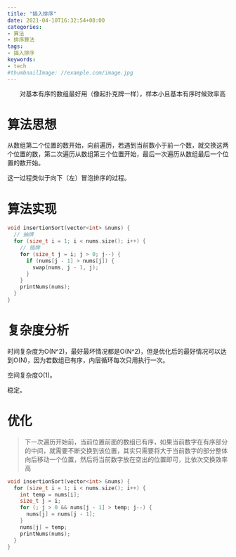 ```yaml
---
title: "插入排序"
date: 2021-04-10T16:32:54+08:00
categories:
- 算法
- 排序算法
tags:
- 插入排序
keywords:
- tech
#thumbnailImage: //example.com/image.jpg
---
```


　　对基本有序的数组最好用（像起扑克牌一样），样本小且基本有序时候效率高

<!--more-->

# 算法思想

从数组第二个位置的数开始，向前遍历，若遇到当前数小于前一个数，就交换这两个位置的数，第二次遍历从数组第三个位置开始，最后一次遍历从数组最后一个位置的数开始。

这一过程类似于向下（左）冒泡排序的过程。

# 算法实现

```cpp
void insertionSort(vector<int> &nums) {
  // 抽牌
  for (size_t i = 1; i < nums.size(); i++) {
    // 插牌
    for (size_t j = i; j > 0; j--) {
      if (nums[j - 1] > nums[j]) {
        swap(nums, j - 1, j);
      }
    }
    printNums(nums);
  }
}
```

# 复杂度分析

时间复杂度为O(N^2)，最好最坏情况都是O(N^2)，但是优化后的最好情况可以达到O(N)，因为若数组已有序，内层循环每次只用执行一次。

空间复杂度O(1)。

稳定。

# 优化

> 下一次遍历开始前，当前位置前面的数组已有序，如果当前数字在有序部分的中间，就需要不断交换到该位置，其实只需要将大于当前数字的部分整体向后移动一个位置，然后将当前数字放在空出的位置即可，比依次交换效率高

```cpp
void insertionSort(vector<int> &nums) {
  for (size_t i = 1; i < nums.size(); i++) {
    int temp = nums[i];
    size_t j = i;
    for (; j > 0 && nums[j - 1] > temp; j--) {
      nums[j] = nums[j - 1];
    }
    nums[j] = temp;
    printNums(nums);
  }
}
```

